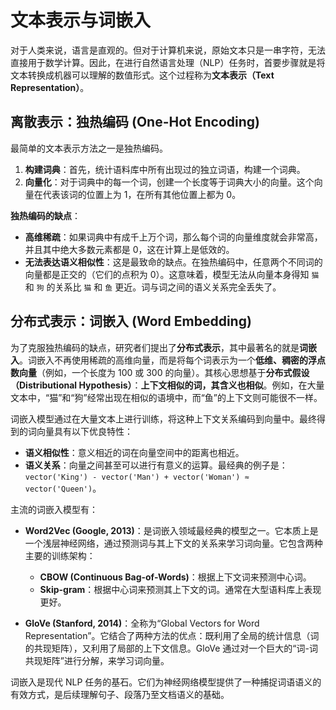 # 文本表示与词嵌入

对于人类来说，语言是直观的。但对于计算机来说，原始文本只是一串字符，无法直接用于数学计算。因此，在进行自然语言处理（NLP）任务时，首要步骤就是将文本转换成机器可以理解的数值形式。这个过程称为**文本表示（Text Representation）**。

## 离散表示：独热编码 (One-Hot Encoding)

最简单的文本表示方法之一是独热编码。

1.  **构建词典**：首先，统计语料库中所有出现过的独立词语，构建一个词典。
2.  **向量化**：对于词典中的每一个词，创建一个长度等于词典大小的向量。这个向量在代表该词的位置上为 1，在所有其他位置上都为 0。

**独热编码的缺点**：

-   **高维稀疏**：如果词典中有成千上万个词，那么每个词的向量维度就会非常高，并且其中绝大多数元素都是 0，这在计算上是低效的。
-   **无法表达语义相似性**：这是最致命的缺点。在独热编码中，任意两个不同词的向量都是正交的（它们的点积为 0）。这意味着，模型无法从向量本身得知 `猫` 和 `狗` 的关系比 `猫` 和 `鱼` 更近。词与词之间的语义关系完全丢失了。

## 分布式表示：词嵌入 (Word Embedding)

为了克服独热编码的缺点，研究者们提出了**分布式表示**，其中最著名的就是**词嵌入**。词嵌入不再使用稀疏的高维向量，而是将每个词表示为一个**低维、稠密的浮点数向量**（例如，一个长度为 100 或 300 的向量）。其核心思想基于**分布式假设（Distributional Hypothesis）**：**上下文相似的词，其含义也相似**。例如，在大量文本中，“猫”和“狗”经常出现在相似的语境中，而“鱼”的上下文则可能很不一样。

词嵌入模型通过在大量文本上进行训练，将这种上下文关系编码到向量中。最终得到的词向量具有以下优良特性：

-   **语义相似性**：意义相近的词在向量空间中的距离也相近。
-   **语义关系**：向量之间甚至可以进行有意义的运算。最经典的例子是：`vector('King') - vector('Man') + vector('Woman') ≈ vector('Queen')`。

主流的词嵌入模型有：

-   **Word2Vec (Google, 2013)**：是词嵌入领域最经典的模型之一。它本质上是一个浅层神经网络，通过预测词与其上下文的关系来学习词向量。它包含两种主要的训练架构：
    -   **CBOW (Continuous Bag-of-Words)**：根据上下文词来预测中心词。
    -   **Skip-gram**：根据中心词来预测其上下文的词。通常在大型语料库上表现更好。

-   **GloVe (Stanford, 2014)**：全称为“Global Vectors for Word Representation”。它结合了两种方法的优点：既利用了全局的统计信息（词的共现矩阵），又利用了局部的上下文信息。GloVe 通过对一个巨大的“词-词共现矩阵”进行分解，来学习词向量。

词嵌入是现代 NLP 任务的基石。它们为神经网络模型提供了一种捕捉词语语义的有效方式，是后续理解句子、段落乃至文档语义的基础。